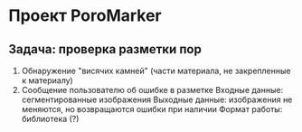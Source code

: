 # Проект PoroMarker
## Задача: проверка разметки пор
1) Обнаружение "висячих камней" (части материала, не закрепленные к материалу)
2) Сообщение пользователю об ошибке в разметке
Входные данные: сегментированные изображения
Выходные данные: изображения не меняются, но возвращаются ошибки при наличии
Формат работы: библиотека (?)
